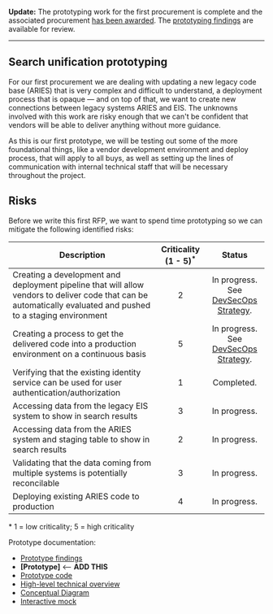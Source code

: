 **Update:** The prototyping work for the first procurement is complete and the associated procurement [has been awarded](https://github.com/AlaskaDHSS/EIS-Modernization/tree/master/vendor-info#whats-happened-so-far). The [prototyping findings](https://github.com/AlaskaDHSS/RFP-Search-Unification/blob/master/4-Prototype-Findings.md) are available for review.

---

## Search unification prototyping

For our first procurement we are dealing with updating a new legacy code base (ARIES) that is very complex and difficult to understand, a deployment process that is opaque — and on top of that, we want to create new connections between legacy systems ARIES and EIS. The unknowns involved with this work are risky enough that we can't be confident that vendors will be able to deliver anything without more guidance.

As this is our first prototype, we will be testing out some of the more foundational things, like a vendor development environment and deploy process, that will apply to all buys, as well as setting up the lines of communication with internal technical staff that will be necessary throughout the project.

## Risks
Before we write this first RFP, we want to spend time prototyping so we can mitigate the following identified risks:

| Description  |  Criticality (1 - 5)<sup>*</sup> | Status  |
|---|:---:|:---:|
| Creating a development and deployment pipeline that will allow vendors to deliver code that can be automatically evaluated and pushed to a staging environment  | 2  |  In progress. See [DevSecOps Strategy](https://github.com/AlaskaDHSS/DevSecOpsMvp). |
| Creating a process to get the delivered code into a production environment on a continuous basis  | 5  | In progress. See [DevSecOps Strategy](https://github.com/AlaskaDHSS/DevSecOpsMvp).  |
| Verifying that the existing identity service can be used for user authentication/authorization  |  1 | Completed. |
| Accessing data from the legacy EIS system to show in search results  | 3  |  In progress. |
| Accessing data from the ARIES system and staging table to show in search results  | 2  | In progress.  |
| Validating that the data coming from multiple systems is potentially reconcilable  | 3   | In progress.  |
| Deploying existing ARIES code to production  | 4  |  In progress. |

 \* 1 = low criticality; 5 = high criticality

Prototype documentation:
* [Prototype findings](https://github.com/AlaskaDHSS/RFP-Search-Unification/blob/master/4-Prototype-Findings.md)
* **[Prototype]** <-- **ADD THIS**
* [Prototype code](https://github.com/AlaskaDHSS/ProtoWebApi)
* [High-level technical overview](https://github.com/18F/acq-alaska-dhss-modernization/blob/master/assets/search-prototype-high-level-technical-overview.pdf)
* [Conceptual Diagram](https://app.mural.ly/t/gsa6/m/gsa6/1489619780239/view/4116522087)
* [Interactive mock](http://gsa.invisionapp.com/share/QDAZYEJPZ)
